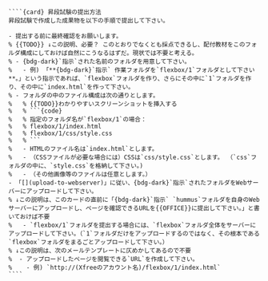 `````{div} taskcard
````{card} 昇段試験の提出方法
昇段試験で作成した成果物を以下の手順で提出して下さい。

- 提出する前に最終確認をお願いします。
% {{TODO}} ↓この説明、必要？ このとおりでなくとも採点できるし、配付教材をこのフォルダ構成にしておけば自然にこうなるはずだ。現状では不要と考える。
% - {bdg-dark}`指示`された名前のフォルダを用意して下さい。
%   - 例) 「**{bdg-dark}`指示` 作業フォルダを`flexbox/1`フォルダとして下さい**。」という指示であれば、`flexbox`フォルダを作り、さらにその中に`1`フォルダを作り、その中に`index.html`を作って下さい。
% - フォルダの中のファイル構成は次の通りとします。
%   % {{TODO}}わかりやすいスクリーンショットを挿入する
%   % ```{code}
%   % 指定のフォルダ名が`flexbox/1`の場合：
%   % flexbox/1/index.html
%   % flexbox/1/css/style.css
%   % ```
%   - HTMLのファイル名は`index.html`とします。
%   - （CSSファイルが必要な場合には）CSSは`css/style.css`とします。 （`css`フォルダの中に、`style.css`を格納して下さい。)
%   - （その他画像等のファイルは任意とします。）
- 「[](upload-to-webserver)」に従い、{bdg-dark}`指示`されたフォルダをWebサーバーにアップロードして下さい。
% ↓この説明は、このカードの直前に「{bdg-dark}`指示` `hummus`フォルダを自身のWebサーバーにアップロードし、ページを確認できるURLを{{OFFICE}}に提出して下さい。」と書いておけば不要
%   - `flexbox/1`フォルダを提出する場合には、`flexbox`フォルダ全体をサーバーにアップロードして下さい。（`1`フォルダだけをアップロードするのではなく、その根本である`flexbox`フォルダをまるごとアップロードして下さい。）
% ↓この説明は、次のメールテンプレートに仄めかしてあるので不要
%  - アップロードしたページを閲覧できる`URL`を作成して下さい。
%    - 例) `http://(Xfreeのアカウント名)/flexbox/1/index.html`
````
`````
